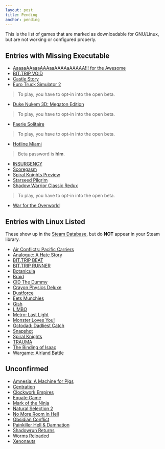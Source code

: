```yaml
---
layout: post
title: Pending
anchor: pending
---
```


This is the list of games that are marked as downloadable for GNU/Linux, but are not working or configured properly.

Entries with Missing Executable
-------------------------------

- [AaaaaAAaaaAAAaaAAAAaAAAAA!!! for the Awesome](http://store.steampowered.com/app/15560/)
- [BIT.TRIP VOID](http://store.steampowered.com/app/205070/)
- [Castle Story](http://store.steampowered.com/app/227860/)
- [Euro Truck Simulator 2](http://store.steampowered.com/app/227300/)
> To play, you have to opt-in into the open beta.

- [Duke Nukem 3D: Megaton Edition](http://store.steampowered.com/app/225140/)
> To play, you have to opt-in into the open beta.

- [Faerie Solitaire](http://store.steampowered.com/app/38600/)
> To play, you have to opt-in into the open beta.

- [Hotline Miami](http://store.steampowered.com/app/219150/)
> Beta password is **hlm**.

- [INSURGENCY](http://store.steampowered.com/app/222880/)
- [Scoregasm](http://store.steampowered.com/app/202410/)
- [Spiral Knights Preview](http://store.steampowered.com/app/99920/)
- [Starseed Pilgrim](http://store.steampowered.com/app/230980/)
- [Shadow Warrior Classic Redux](http://store.steampowered.com/app/225160/)
> To play, you have to opt-in into the open beta.

- [War for the Overworld](http://store.steampowered.com/app/230190/)

Entries with Linux Listed
------------------------------

These show up in the [Steam Database](http://steamdb.info/linux/), but do **NOT** appear in your Steam library.

- [Air Conflicts: Pacific Carriers](http://store.steampowered.com/app/214910/)
- [Analogue: A Hate Story](http://store.steampowered.com/app/209370/)
- [BIT.TRIP BEAT](http://store.steampowered.com/app/63700/)
- [BIT.TRIP RUNNER](http://store.steampowered.com/app/63710/)
- [Botanicula](http://store.steampowered.com/app/207690/)
- [Braid](http://store.steampowered.com/app/26800/)
- [CID The Dummy](http://store.steampowered.com/app/45900/)
- [Crayon Physics Deluxe](http://store.steampowered.com/app/26900/)
- [Dustforce](http://store.steampowered.com/app/65300/)
- [Eets Munchies](http://store.steampowered.com/app/214550/)
- [Gish](http://store.steampowered.com/app/9500/)
- [LIMBO](http://store.steampowered.com/app/48000/)
- [Metro: Last Light](http://store.steampowered.com/app/43160/)
- [Monster Loves You!](http://store.steampowered.com/app/226740/)
- [Octodad: Dadliest Catch](http://store.steampowered.com/app/224480/)
- [Snapshot](http://store.steampowered.com/app/204220/)
- [Spiral Knights](http://store.steampowered.com/app/99900/)
- [TRAUMA](http://store.steampowered.com/app/98100/)
- [The Binding of Isaac](http://store.steampowered.com/app/113200/)
- [Wargame: Airland Battle](http://store.steampowered.com/app/222750/)

Unconfirmed
-----------

- [Amnesia: A Machine for Pigs](http://store.steampowered.com/app/239200/)
- [Centration](http://store.steampowered.com/app/243300/)
- [Clockwork Empires](http://store.steampowered.com/app/224740/)
- [Equate Game](http://store.steampowered.com/app/224880/)
- [Mark of the Ninja](http://store.steampowered.com/app/214560/)
- [Natural Selection 2](http://store.steampowered.com/app/4920/)
- [No More Room in Hell](http://store.steampowered.com/app/224260/)
- [Obsidian Conflict](http://store.steampowered.com/app/17750/)
- [Painkiller Hell & Damnation](http://store.steampowered.com/app/214870/)
- [Shadowrun Returns](http://store.steampowered.com/app/234650/)
- [Worms Reloaded](http://store.steampowered.com/app/22600/)
- [Xenonauts](http://store.steampowered.com/app/223830/)
